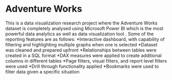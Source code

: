 # Adventure Works
This is a data visualization research project where the Adventure Works dataset is completely analysed using Microsoft Power BI which is the most powerful  data analytics as well as data visualization tool . Some of the reporting features are as follows:
*Interactive dashboard, with capability of filtering and highlighting multiple graphs when one is selected
*Dataset was cleaned and prepared upfront
*Relationships between tables were created in a SQL format
*DAX measures were applied to create additional columns in different tables
*Page filters, visual filters, and report level filters were used
*Drill through functionality applied
*Bookmarks were used to filter data given a specific situation
